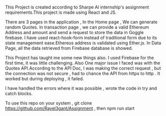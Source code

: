 This Project is created according to Sharpe AI internship's assignment requirements.This project is made using React and JS.


There are 3 pages in the application , In the Home page , We can generate random Quotes. In transaction page , we can provide a valid Ethereum Address and amount and send a request to store the data in Goggle firebase. I have used react-hook-form instead of traditional form due to its state management ease.Ethereus address is validated using Ether.js. In Data Page, all the data retrieved from Firebase database is showed.


This Project has taught me some new things also. I used Firebase for the first time, it was little challenging. Also One major issue I faced was with the Quotes API.According to the API Doc, I was making the correct request , but the connection was not secure , had to chance the API from https to http . It worked but during deploying , it failed.


I have handled the errors where it was possible , wrote the code in try and catch blocks.


To use this repo on your system , git clone https://github.com/Rayel3gant/Assignment , then npm run start
